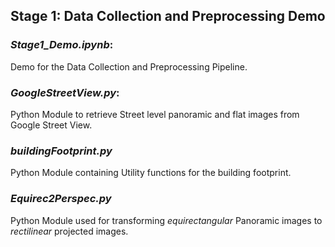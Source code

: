 ## **Stage 1**: Data Collection and Preprocessing Demo

### *Stage1_Demo.ipynb*: 

Demo for the Data Collection and Preprocessing Pipeline.

### *GoogleStreetView.py*:

Python Module to retrieve Street level panoramic and flat images from Google Street View.

### *buildingFootprint.py*

Python Module containing Utility functions for the building footprint.

### *Equirec2Perspec.py* 

Python Module used for transforming *equirectangular* Panoramic images to *rectilinear* projected images.

